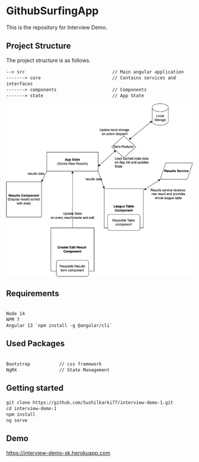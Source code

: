 # GithubSurfingApp

This is the repository for Interview Demo.

## Project Structure


The project structure is as follows.

```
--> src                                 // Main angular application
-------> core                           // Contains services and interfaces
-------> components                     // Components
-------> state                          // App State
```

![image info](./src/assets/architecture.jpg)


## Requirements
```

Node 14
NPM 7
Angular 13 `npm install -g @angular/cli`

```

## Used Packages
```

Bootstrap           // css framework
NgRX                // State Management
```


## Getting started

```
git clone https://github.com/Sushilkarki77/interview-demo-1.git
cd interview-demo-1
npm install
ng serve
```

## Demo
https://interview-demo-sk.herokuapp.com
